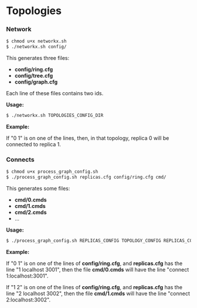 # Topologies

### Network

```bash
$ chmod u+x networkx.sh
$ ./networkx.sh config/
```

This generates three files:
- __config/ring.cfg__
- __config/tree.cfg__
- __config/graph.cfg__

Each line of these files contains two ids. 

__Usage:__
```bash
$ ./networkx.sh TOPOLOGIES_CONFIG_DIR
```

__Example:__

If "0 1" is on one of the lines, then, in that topology, replica 0 will be connected to replica 1.


### Connects

```bash
$ chmod u+x process_graph_config.sh
$ ./process_graph_config.sh replicas.cfg config/ring.cfg cmd/ 
```

This generates some files:
- __cmd/0.cmds__
- __cmd/1.cmds__
- __cmd/2.cmds__
- ...

__Usage:__
```bash
$ ./process_graph_config.sh REPLICAS_CONFIG TOPOLOGY_CONFIG REPLICAS_COMMANDS_DIR 
```

__Example:__

If "0 1" is on one of the lines of __config/ring.cfg__, and __replicas.cfg__ has the line "1 localhost 3001", then the file __cmd/0.cmds__ will have the line "connect 1:localhost:3001".

If "1 2" is on one of the lines of __config/ring.cfg__, and __replicas.cfg__ has the line "2 localhost 3002", then the file __cmd/1.cmds__ will have the line "connect 2:localhost:3002".


